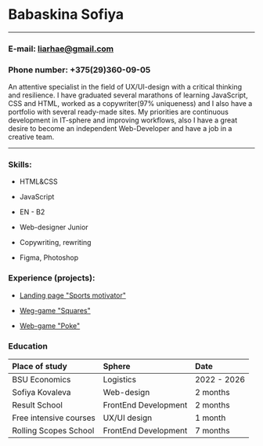 
# Babaskina Sofiya  

---  

### E-mail: liarhae@gmail.com  

### Phone number: +375(29)360-09-05  


An attentive specialist in the field of UX/UI-design with a critical thinking and resilience. I have graduated several marathons of learning JavaScript, CSS and HTML, worked as a copywriter(97% uniqueness) and I also have a portfolio with several ready-made sites. My priorities are continuous development in IT-sphere and improving workflows, also I have a great desire to become an independent Web-Developer and have a job in a creative team.  

---  

### Skills:  

- HTML&CSS  

- JavaScript  

- EN - B2  

- Web-designer Junior  

- Copywriting, rewriting  

- Figma, Photoshop  

### Experience (projects):  

- [Landing page "Sports motivator"](https://jsfiddle.net/rhaelias/4suramtv/19//)  

- [Weg-game "Squares"](https://jsfiddle.net/rhaelias/4suramtv/16/)  

- [Web-game "Poke"](https://jsfiddle.net/rhaelias/4suramtv/18/)  

### Education  

| Place of study         | Sphere               | Date        |
| :--------------------- | :------------------- | :---------- |
| BSU Economics          | Logistics            | 2022 - 2026 |
| Sofiya Kovaleva        | Web-design           | 2 months    |
| Result School          | FrontEnd Development | 2 months    |
| Free intensive courses | UX/UI design         | 1 month     |
| Rolling Scopes School  | FrontEnd Development | 7 months    |  

